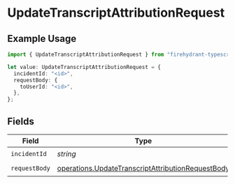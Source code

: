 # UpdateTranscriptAttributionRequest

## Example Usage

```typescript
import { UpdateTranscriptAttributionRequest } from "firehydrant-typescript-sdk/models/operations";

let value: UpdateTranscriptAttributionRequest = {
  incidentId: "<id>",
  requestBody: {
    toUserId: "<id>",
  },
};
```

## Fields

| Field                                                                                                                  | Type                                                                                                                   | Required                                                                                                               | Description                                                                                                            |
| ---------------------------------------------------------------------------------------------------------------------- | ---------------------------------------------------------------------------------------------------------------------- | ---------------------------------------------------------------------------------------------------------------------- | ---------------------------------------------------------------------------------------------------------------------- |
| `incidentId`                                                                                                           | *string*                                                                                                               | :heavy_check_mark:                                                                                                     | N/A                                                                                                                    |
| `requestBody`                                                                                                          | [operations.UpdateTranscriptAttributionRequestBody](../../models/operations/updatetranscriptattributionrequestbody.md) | :heavy_check_mark:                                                                                                     | N/A                                                                                                                    |